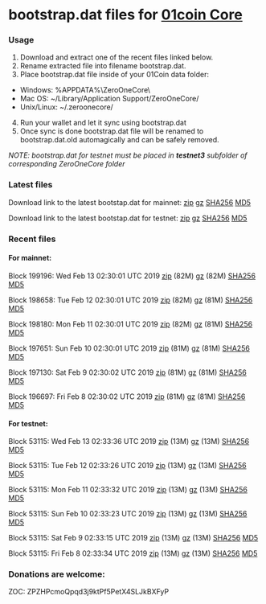 # bootstrap.dat files for [01coin Core](https://01coin.io)

### Usage

1. Download and extract one of the recent files linked below.
2. Rename extracted file into filename bootstrap.dat.
3. Place bootstrap.dat file inside of your 01Coin data folder:
 - Windows: %APPDATA%\ZeroOneCore\
 - Mac OS: ~/Library/Application Support/ZeroOneCore/
 - Unix/Linux: ~/.zeroonecore/
4. Run your wallet and let it sync using bootstrap.dat
5. Once sync is done bootstrap.dat file will be renamed to bootstrap.dat.old automagically and can be safely removed.

_NOTE: bootstrap.dat for testnet must be placed in **testnet3** subfolder of corresponding ZeroOneCore folder_

### Latest files
Download link to the latest bootstap.dat for mainnet: [zip](https://files.01coin.io/mainnet/bootstrap.dat.zip) [gz](https://files.01coin.io/mainnet/bootstrap.dat.tar.gz) [SHA256](https://files.01coin.io/mainnet/sha256.txt) [MD5](https://files.01coin.io/mainnet/md5.txt)

Download link to the latest bootstap.dat for testnet: [zip](https://files.01coin.io/testnet/bootstrap.dat.zip) [gz](https://files.01coin.io/testnet/bootstrap.dat.tar.gz) [SHA256](https://files.01coin.io/testnet/sha256.txt) [MD5](https://files.01coin.io/testnet/md5.txt)

### Recent files

#### For mainnet:

Block 199196: Wed Feb 13 02:30:01 UTC 2019 [zip](https://files.01coin.io/mainnet/2019-02-13/bootstrap.dat.zip) (82M) [gz](https://files.01coin.io/mainnet/2019-02-13/bootstrap.dat.tar.gz) (82M) [SHA256](https://files.01coin.io/mainnet/2019-02-13/sha256.txt) [MD5](https://files.01coin.io/mainnet/2019-02-13/md5.txt)

Block 198658: Tue Feb 12 02:30:01 UTC 2019 [zip](https://files.01coin.io/mainnet/2019-02-12/bootstrap.dat.zip) (82M) [gz](https://files.01coin.io/mainnet/2019-02-12/bootstrap.dat.tar.gz) (81M) [SHA256](https://files.01coin.io/mainnet/2019-02-12/sha256.txt) [MD5](https://files.01coin.io/mainnet/2019-02-12/md5.txt)

Block 198180: Mon Feb 11 02:30:01 UTC 2019 [zip](https://files.01coin.io/mainnet/2019-02-11/bootstrap.dat.zip) (82M) [gz](https://files.01coin.io/mainnet/2019-02-11/bootstrap.dat.tar.gz) (81M) [SHA256](https://files.01coin.io/mainnet/2019-02-11/sha256.txt) [MD5](https://files.01coin.io/mainnet/2019-02-11/md5.txt)

Block 197651: Sun Feb 10 02:30:01 UTC 2019 [zip](https://files.01coin.io/mainnet/2019-02-10/bootstrap.dat.zip) (81M) [gz](https://files.01coin.io/mainnet/2019-02-10/bootstrap.dat.tar.gz) (81M) [SHA256](https://files.01coin.io/mainnet/2019-02-10/sha256.txt) [MD5](https://files.01coin.io/mainnet/2019-02-10/md5.txt)

Block 197130: Sat Feb  9 02:30:02 UTC 2019 [zip](https://files.01coin.io/mainnet/2019-02-09/bootstrap.dat.zip) (81M) [gz](https://files.01coin.io/mainnet/2019-02-09/bootstrap.dat.tar.gz) (81M) [SHA256](https://files.01coin.io/mainnet/2019-02-09/sha256.txt) [MD5](https://files.01coin.io/mainnet/2019-02-09/md5.txt)

Block 196697: Fri Feb  8 02:30:02 UTC 2019 [zip](https://files.01coin.io/mainnet/2019-02-08/bootstrap.dat.zip) (81M) [gz](https://files.01coin.io/mainnet/2019-02-08/bootstrap.dat.tar.gz) (81M) [SHA256](https://files.01coin.io/mainnet/2019-02-08/sha256.txt) [MD5](https://files.01coin.io/mainnet/2019-02-08/md5.txt)


#### For testnet:

Block 53115: Wed Feb 13 02:33:36 UTC 2019 [zip](https://files.01coin.io/testnet/2019-02-13/bootstrap.dat.zip) (13M) [gz](https://files.01coin.io/testnet/2019-02-13/bootstrap.dat.tar.gz) (13M) [SHA256](https://files.01coin.io/testnet/2019-02-13/sha256.txt) [MD5](https://files.01coin.io/testnet/2019-02-13/md5.txt)

Block 53115: Tue Feb 12 02:33:26 UTC 2019 [zip](https://files.01coin.io/testnet/2019-02-12/bootstrap.dat.zip) (13M) [gz](https://files.01coin.io/testnet/2019-02-12/bootstrap.dat.tar.gz) (13M) [SHA256](https://files.01coin.io/testnet/2019-02-12/sha256.txt) [MD5](https://files.01coin.io/testnet/2019-02-12/md5.txt)

Block 53115: Mon Feb 11 02:33:32 UTC 2019 [zip](https://files.01coin.io/testnet/2019-02-11/bootstrap.dat.zip) (13M) [gz](https://files.01coin.io/testnet/2019-02-11/bootstrap.dat.tar.gz) (13M) [SHA256](https://files.01coin.io/testnet/2019-02-11/sha256.txt) [MD5](https://files.01coin.io/testnet/2019-02-11/md5.txt)

Block 53115: Sun Feb 10 02:33:23 UTC 2019 [zip](https://files.01coin.io/testnet/2019-02-10/bootstrap.dat.zip) (13M) [gz](https://files.01coin.io/testnet/2019-02-10/bootstrap.dat.tar.gz) (13M) [SHA256](https://files.01coin.io/testnet/2019-02-10/sha256.txt) [MD5](https://files.01coin.io/testnet/2019-02-10/md5.txt)

Block 53115: Sat Feb  9 02:33:15 UTC 2019 [zip](https://files.01coin.io/testnet/2019-02-09/bootstrap.dat.zip) (13M) [gz](https://files.01coin.io/testnet/2019-02-09/bootstrap.dat.tar.gz) (13M) [SHA256](https://files.01coin.io/testnet/2019-02-09/sha256.txt) [MD5](https://files.01coin.io/testnet/2019-02-09/md5.txt)

Block 53115: Fri Feb  8 02:33:34 UTC 2019 [zip](https://files.01coin.io/testnet/2019-02-08/bootstrap.dat.zip) (13M) [gz](https://files.01coin.io/testnet/2019-02-08/bootstrap.dat.tar.gz) (13M) [SHA256](https://files.01coin.io/testnet/2019-02-08/sha256.txt) [MD5](https://files.01coin.io/testnet/2019-02-08/md5.txt)


### Donations are welcome:

ZOC: ZPZHPcmoQpqd3j9ktPf5PetX4SLJkBXFyP
